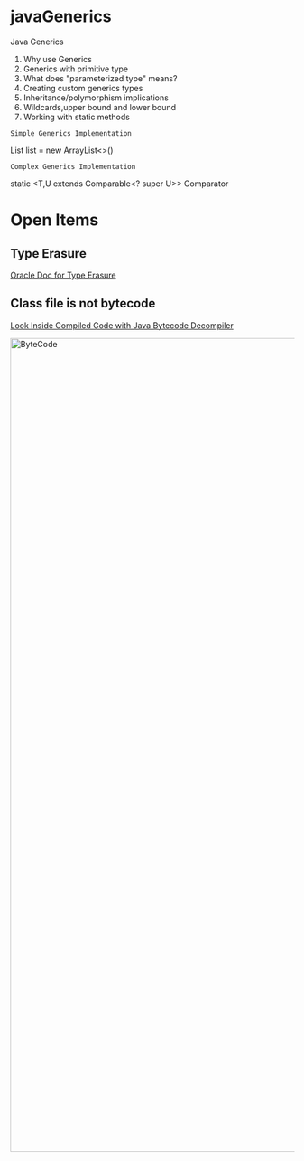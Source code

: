 # javaGenerics
Java Generics
1. Why use Generics
2. Generics with primitive type
3. What does "parameterized type" means?
4. Creating custom generics types
5. Inheritance/polymorphism implications
6. Wildcards,upper bound and lower bound
7. Working with static methods

``Simple Generics Implementation``

List<String> list = new ArrayList<>()

``Complex Generics Implementation``

static <T,U extends Comparable<? super U>>
Comparator<T>

# Open Items 
## Type Erasure 
   [Oracle Doc for Type Erasure](https://docs.oracle.com/javase/tutorial/java/generics/erasure.html)
   
## Class file is not bytecode
   [Look Inside Compiled Code with Java Bytecode Decompiler](https://blog.jetbrains.com/idea/2020/03/java-bytecode-decompiler/#:~:text=Open%20the%20necessary%20.,Bytecode%20Viewer%20plugin%20is%20enabled.)

<img width="1440" alt="ByteCode" src="https://user-images.githubusercontent.com/26598629/213910120-24f9ac38-019b-47cd-89c1-dfddbf31265b.png">


